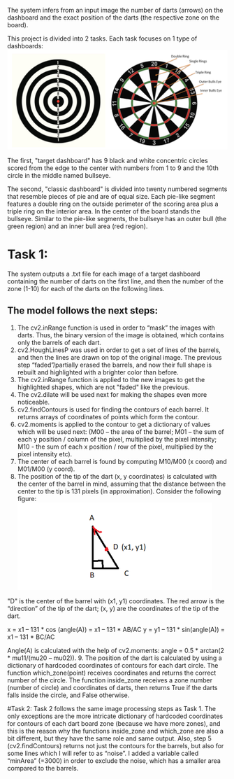 The system infers from an input image the number of darts (arrows) on the dashboard and the exact position of the darts (the respective zone on the board).

This project is divided into 2 tasks. Each task focuses on 1 type of dashboards:
![alt text](https://github.com/StegarescuAnaMaria/Automatic_Darts_Scoring_System_Computer_Vision/blob/main/images/1.png)

The first, "target dashboard" has 9 black and white concentric circles scored from the edge to the center with numbers from 1 to 9 and the 10th circle in the middle named bullseye.

The second, "classic dashboard" is divided into twenty numbered segments that resemble pieces of pie and are of equal size. Each pie-like segment features a double ring on the outside perimeter of the scoring area plus a triple ring on the interior area. In the center of the board stands the bullseye. Similar to the pie-like segments, the bullseye has an outer bull (the green region) and an inner bull area (red region). 

# Task 1:
The system outputs a .txt file for each image of a target dashboard containing the number of darts on the first line, and then the number of the zone (1-10) for each of the darts on the following lines.

## The model follows the next steps:
1. The cv2.inRange function is used in order to “mask” the images with darts. Thus, the binary version of the image is obtained, which contains only the barrels of each dart.
2. cv2.HoughLinesP was used in order to get a set of lines of the barrels, and then the lines are drawn on top of the original image. The previous step “faded”/partially erased the barrels, and now their full shape is rebuilt and highlighted with a brighter color than before.
3. The cv2.inRange function is applied to the new images to get the highlighted shapes, which are not "faded" like the previous.
4. The cv2.dilate will be used next for making the shapes even more noticeable.
5. cv2.findContours is used for finding the contours of each barrel. It returns arrays of coordinates of points which form the contour.
6. cv2.moments is applied to the contour to get a dictionary of values which will be used next: (M00 – the area of the barrel; M01 – the sum of each y position / column of the pixel, multiplied by the pixel intensity; M10 - the sum of each x position / row of the pixel, multiplied by the pixel intensity etc).
7. The center of each barrel is found by computing M10/M00 (x coord) and M01/M00 (y coord).
8. The position of the tip of the dart (x, y coordinates) is calculated with the center of the barrel in mind, assuming that the distance between the center to the tip is 131 pixels (in approximation). Consider the following figure:
![alt text](https://github.com/StegarescuAnaMaria/Automatic_Darts_Scoring_System_Computer_Vision/blob/main/images/4.png)

"D" is the center of the barrel with (x1, y1) coordinates. The red arrow is the “direction” of the tip of the dart; (x, y) are the coordinates of the tip of the dart.

x = x1 – 131 * cos (angle(A)) = x1 – 131 * AB/AC
y = y1 – 131 * sin(angle(A)) = x1 – 131 * BC/AC

Angle(A) is calculated with the help of cv2.moments: angle = 0.5 * arctan(2 * mu11/(mu20 – mu02)).
9. The position of the dart is calculated by using a dictionary of hardcoded coordinates  of contours for each dart circle. The function which_zone(point) receives coordinates and returns the correct number of the circle. The function inside_zone receives a zone number (number of circle) and coordinates of darts, then returns True if the darts falls inside the circle, and False otherwise.

#Task 2:
Task 2 follows the same image processing steps as Task 1. The only exceptions are the more intricate dictionary of hardcoded 
coordinates for contours of each dart board zone (because we have more zones), and this is the 
reason why the functions inside_zone and which_zone are also a bit different, but they have 
the same role and same output. Also, step 5 (cv2.findContours) returns not just the contours 
for the barrels, but also for some lines which I will refer to as “noise”. I added a variable called 
“minArea” (=3000) in order to exclude the noise, which has a smaller area compared to the 
barrels.
